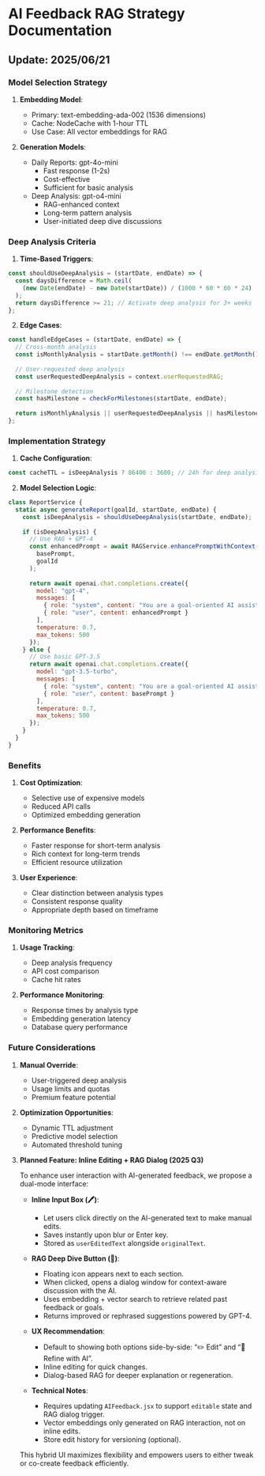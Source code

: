 # AI Feedback RAG Strategy Documentation

## Update: 2025/06/21

### Model Selection Strategy

1. **Embedding Model**:

   - Primary: text-embedding-ada-002 (1536 dimensions)
   - Cache: NodeCache with 1-hour TTL
   - Use Case: All vector embeddings for RAG

2. **Generation Models**:

   - Daily Reports: gpt-4o-mini
     - Fast response (1-2s)
     - Cost-effective
     - Sufficient for basic analysis
   - Deep Analysis: gpt-o4-mini
     - RAG-enhanced context
     - Long-term pattern analysis
     - User-initiated deep dive discussions

### Deep Analysis Criteria

1. **Time-Based Triggers**:

```javascript
const shouldUseDeepAnalysis = (startDate, endDate) => {
  const daysDifference = Math.ceil(
    (new Date(endDate) - new Date(startDate)) / (1000 * 60 * 60 * 24)
  );
  return daysDifference >= 21; // Activate deep analysis for 3+ weeks
};
```

2. **Edge Cases**:

```javascript
const handleEdgeCases = (startDate, endDate) => {
  // Cross-month analysis
  const isMonthlyAnalysis = startDate.getMonth() !== endDate.getMonth();
  
  // User-requested deep analysis
  const userRequestedDeepAnalysis = context.userRequestedRAG;
  
  // Milestone detection
  const hasMilestone = checkForMilestones(startDate, endDate);
  
  return isMonthlyAnalysis || userRequestedDeepAnalysis || hasMilestone;
};
```

### Implementation Strategy

1. **Cache Configuration**:

```javascript
const cacheTTL = isDeepAnalysis ? 86400 : 3600; // 24h for deep analysis, 1h for basic
```

2. **Model Selection Logic**:

```javascript
class ReportService {
  static async generateReport(goalId, startDate, endDate) {
    const isDeepAnalysis = shouldUseDeepAnalysis(startDate, endDate);
    
    if (isDeepAnalysis) {
      // Use RAG + GPT-4
      const enhancedPrompt = await RAGService.enhancePromptWithContext(
        basePrompt,
        goalId
      );
      
      return await openai.chat.completions.create({
        model: "gpt-4",
        messages: [
          { role: "system", content: "You are a goal-oriented AI assistant." },
          { role: "user", content: enhancedPrompt }
        ],
        temperature: 0.7,
        max_tokens: 500
      });
    } else {
      // Use basic GPT-3.5
      return await openai.chat.completions.create({
        model: "gpt-3.5-turbo",
        messages: [
          { role: "system", content: "You are a goal-oriented AI assistant." },
          { role: "user", content: basePrompt }
        ],
        temperature: 0.7,
        max_tokens: 500
      });
    }
  }
}
```

### Benefits

1. **Cost Optimization**:

   - Selective use of expensive models
   - Reduced API calls
   - Optimized embedding generation

2. **Performance Benefits**:

   - Faster response for short-term analysis
   - Rich context for long-term trends
   - Efficient resource utilization

3. **User Experience**:

   - Clear distinction between analysis types
   - Consistent response quality
   - Appropriate depth based on timeframe

### Monitoring Metrics

1. **Usage Tracking**:

   - Deep analysis frequency
   - API cost comparison
   - Cache hit rates

2. **Performance Monitoring**:

   - Response times by analysis type
   - Embedding generation latency
   - Database query performance

### Future Considerations

1. **Manual Override**:

   - User-triggered deep analysis
   - Usage limits and quotas
   - Premium feature potential

2. **Optimization Opportunities**:

   - Dynamic TTL adjustment
   - Predictive model selection
   - Automated threshold tuning

3. **Planned Feature: Inline Editing + RAG Dialog (2025 Q3)**

   To enhance user interaction with AI-generated feedback, we propose a dual-mode interface:

   - **Inline Input Box (🖊️)**:

     - Let users click directly on the AI-generated text to make manual edits.
     - Saves instantly upon blur or Enter key.
     - Stored as `userEditedText` alongside `originalText`.

   - **RAG Deep Dive Button (💬)**:

     - Floating icon appears next to each section.
     - When clicked, opens a dialog window for context-aware discussion with the AI.
     - Uses embedding + vector search to retrieve related past feedback or goals.
     - Returns improved or rephrased suggestions powered by GPT-4.

   - **UX Recommendation**:

     - Default to showing both options side-by-side: “✏️ Edit” and “💬 Refine with AI”.
     - Inline editing for quick changes.
     - Dialog-based RAG for deeper explanation or regeneration.

   - **Technical Notes**:

     - Requires updating `AIFeedback.jsx` to support `editable` state and RAG dialog trigger.
     - Vector embeddings only generated on RAG interaction, not on inline edits.
     - Store edit history for versioning (optional).

   This hybrid UI maximizes flexibility and empowers users to either tweak or co-create feedback efficiently.

